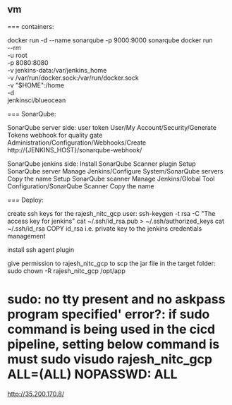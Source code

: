 ## vm

===
containers:

docker run -d --name sonarqube -p 9000:9000 sonarqube
docker run \
  --rm \
  -u root \
  -p 8080:8080 \
  -v jenkins-data:/var/jenkins_home \
  -v /var/run/docker.sock:/var/run/docker.sock \
  -v "$HOME":/home \
  -d \
  jenkinsci/blueocean

===
SonarQube:

SonarQube server side:
user token User/My Account/Security/Generate Tokens
webhook for quality gate Administration/Configuration/Webhooks/Create http://{JENKINS_HOST}/sonarqube-webhook/

SonarQube jenkins side:
Install SonarQube Scanner plugin
Setup SonarQube server Manage Jenkins/Configure System/SonarQube servers Copy the name
Setup SonarQube scanner Manage Jenkins/Global Tool Configuration/SonarQube Scanner Copy the name

===
Deploy:

create ssh keys for the rajesh_nitc_gcp user:
ssh-keygen -t rsa -C "The access key for jenkins"
cat ~/.ssh/id_rsa.pub > ~/.ssh/authorized_keys
cat ~/.ssh/id_rsa
COPY id_rsa i.e. private key to the jenkins credentials management

install ssh agent plugin

give permission to rajesh_nitc_gcp to scp the jar file in the target folder:
sudo chown -R rajesh_nitc_gcp /opt/app

sudo: no tty present and no askpass program specified' error?:
if sudo command is being used in the cicd pipeline, setting below command is must
sudo visudo
rajesh_nitc_gcp ALL=(ALL) NOPASSWD: ALL
===

http://35.200.170.8/
